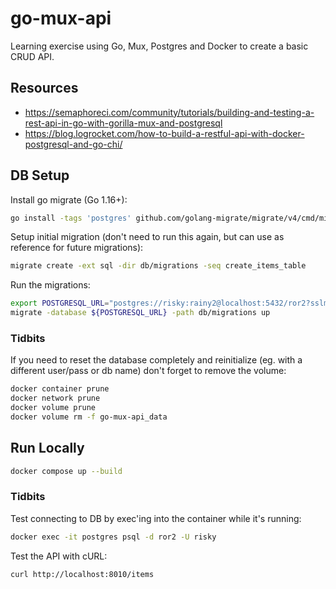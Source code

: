 # go-mux-api

Learning exercise using Go, Mux, Postgres and Docker to create a basic CRUD API.

## Resources

- https://semaphoreci.com/community/tutorials/building-and-testing-a-rest-api-in-go-with-gorilla-mux-and-postgresql
- https://blog.logrocket.com/how-to-build-a-restful-api-with-docker-postgresql-and-go-chi/

## DB Setup

Install go migrate (Go 1.16+):

```bash
go install -tags 'postgres' github.com/golang-migrate/migrate/v4/cmd/migrate@latest
```

Setup initial migration (don't need to run this again, but can use as reference for future migrations):

```bash
migrate create -ext sql -dir db/migrations -seq create_items_table
```

Run the migrations:

```bash
export POSTGRESQL_URL="postgres://risky:rainy2@localhost:5432/ror2?sslmode=disable"
migrate -database ${POSTGRESQL_URL} -path db/migrations up
```

### Tidbits

If you need to reset the database completely and reinitialize (eg. with a different user/pass or db name) don't forget to remove the volume:

```bash
docker container prune
docker network prune
docker volume prune
docker volume rm -f go-mux-api_data
```

## Run Locally

```bash
docker compose up --build
```

### Tidbits

Test connecting to DB by exec'ing into the container while it's running:

```bash
docker exec -it postgres psql -d ror2 -U risky
```

Test the API with cURL:

```bash
curl http://localhost:8010/items
```

